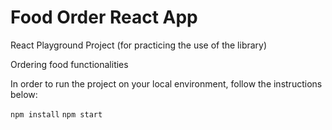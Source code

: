 # Food Order React App

React Playground Project (for practicing the use of the library)

Ordering food functionalities

In order to run the project on your local environment, follow the instructions below:

`npm install`
`npm start`
